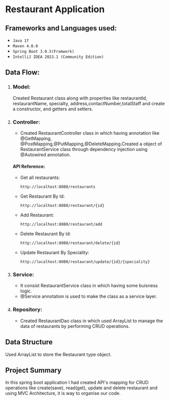 # Restaurant Application

## Frameworks and Languages used:
* `Java 17`
* `Maven 4.0.0`
* `Spring Boot 3.0.5(Framwork)`
* `IntelliJ IDEA 2023.1 (Community Edition)`


## Data Flow:
 1. ### Model: 
    Created Restaurant class along with properties like restaurantId, restaurantName, specialty, address,contactNumber,totalStaff and create a constructor, and getters and setters.
 1. ### Controller: 
    * Created RestaurantController class in which having annotation like @GetMapping,
    @PostMapping,@PutMapping,@DeleteMapping.Created a object of RestaurantService class through dependency injection using @Autowired annotation.

    #### API Reference:
    * Get all restaurants:

      ```http://localhost:8080/restaurants```

    * Get Restaurant By Id:

      ```http://localhost:8080/restaurant/{id}```  

    * Add Restaurant:

      ```http://localhost:8080/restaurant/add```

    * Delete Restaurant By Id:

      `http://localhost:8080/restaurant/delete/{id}`

    * Update Restaurant By Speciality:

      `http://localhost:8080/restaurant/update/{id}/{speciality}` 




 1. ### Service: 
    * It consist RestaurantService class in which having some buisness logic.
    * @Service annotation is used to make the class as a service layer.

 1. ### Repository:
    * Created RestaurantDao class in which used ArrayList to manage the data of restaurants by performing CRUD operations.



## Data Structure
Used ArrayList to store the Restaurant type object.

## Project Summary
In this spring boot application I had created API's mapping for CRUD operations like create(save), read(get), update and delete restaurant and using MVC Architecture, it is way to organise our code.